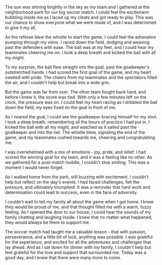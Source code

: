 The sun was shining brightly in the sky as my team and I gathered at the neighborhood park for our big soccer match. I could feel the excitement bubbling inside me as I laced up my cleats and got ready to play. This was our chance to show everyone what we were made of, and I was determined to give it my all.

As the referee blew the whistle to start the game, I could feel the adrenaline pumping through my veins. I raced down the field, dodging and weaving past the defenders with ease. The ball was at my feet, and I could hear my teammates cheering me on. I took a deep breath and kicked the ball with all my might.

To my surprise, the ball flew straight into the goal, past the goalkeeper's outstretched hands. I had scored the first goal of the game, and my heart swelled with pride. The cheers from my teammates and the spectators filled the air, and I couldn't help but break into a wide grin.

But the game was far from over. The other team fought back hard, and before I knew it, the score was tied. With only a few minutes left on the clock, the pressure was on. I could feel my heart racing as I dribbled the ball down the field, my eyes fixed on the goal in front of me.

As I neared the goal, I could see the goalkeeper bracing himself for my shot. I took a deep breath, remembering all the hours of practice I had put in. I kicked the ball with all my might, and watched as it sailed past the goalkeeper and into the net. The whistle blew, signaling the end of the game, and my teammates rushed towards me, cheering and congratulating me.

I was overwhelmed with a mix of emotions - joy, pride, and relief. I had scored the winning goal for my team, and it was a feeling like no other. As we gathered for a post-match huddle, I couldn't stop smiling. This was a moment I would never forget.

As I walked home from the park, still buzzing with excitement, I couldn't help but reflect on the day's events. I had faced challenges, felt the pressure, and ultimately triumphed. It was a reminder that hard work and determination could lead to success, even in the face of adversity.

I couldn't wait to tell my family all about the game when I got home. I knew they would be proud of me, and that thought filled me with a warm, fuzzy feeling. As I opened the door to our house, I could hear the sounds of my family chatting and laughing inside. I knew that no matter what happened, they would always be there to support me.

The soccer match had taught me a valuable lesson - that with passion, perseverance, and a little bit of luck, anything was possible. I was grateful for the experience, and excited for all the adventures and challenges that lay ahead. And as I sat down for dinner with my family, I couldn't help but feel grateful for the love and support that surrounded me. Today was a good day, and I knew that there were many more to come.
